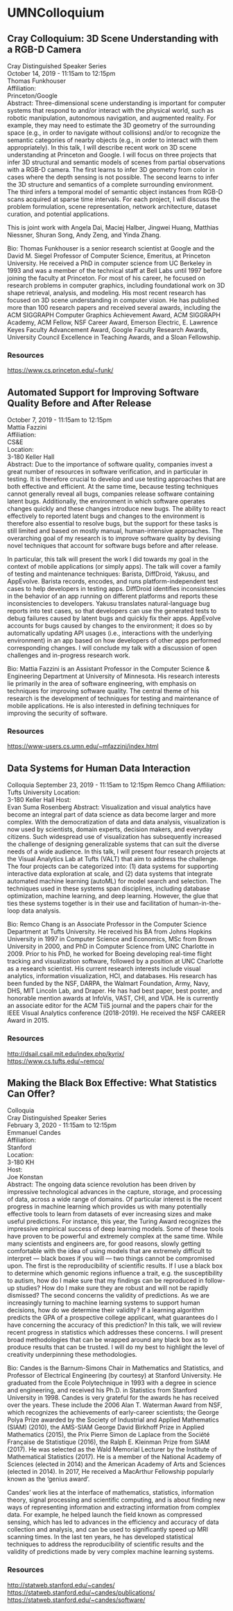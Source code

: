 # UMNColloquium

## Cray Colloquium: 3D Scene Understanding with a RGB-D Camera
 Cray Distinguished Speaker Series   
October 14, 2019 - 11:15am to 12:15pm   
Thomas Funkhouser   
Affiliation:      
Princeton/Google   
Abstract: Three-dimensional scene understanding is important for computer systems
that respond to and/or interact with the physical world, such as robotic
manipulation, autonomous navigation, and augmented reality.  For
example, they may need to estimate the 3D geometry of the surrounding
space (e.g., in order to navigate without collisions) and/or to
recognize the semantic categories of nearby objects (e.g., in order to
interact with them appropriately).   In this talk, I will describe
recent work on 3D scene understanding at Princeton and Google.   I will
focus on three projects that infer 3D structural and semantic models of
scenes from partial observations with a RGB-D camera.   The first learns
to infer 3D geometry from color in cases where the depth sensing is not
possible.  The second learns to infer the 3D structure and semantics of
a complete surrounding environment.  The third infers a temporal model
of semantic object instances from RGB-D scans acquired at sparse time
intervals.   For each project, I will discuss the problem formulation,
scene representation, network architecture, dataset curation, and
potential applications.

This is joint work with Angela Dai, Maciej Halber, Jingwei Huang,
Matthias Niessner, Shuran Song, Andy Zeng, and Yinda Zhang.


Bio: Thomas Funkhouser is a senior research scientist at Google and the David
M. Siegel Professor of Computer Science, Emeritus, at Princeton
University.  He received a PhD in computer science from UC Berkeley in
1993 and was a member of the technical staff at Bell Labs until 1997
before joining the faculty at Princeton.  For most of his career, he
focused on research problems in computer graphics, including
foundational work on 3D shape retrieval, analysis, and modeling.   His
most recent research has focused on 3D scene understanding in computer
vision.   He has published more than 100 research papers and received
several awards, including the ACM SIGGRAPH Computer Graphics Achievement
Award, ACM SIGGRAPH Academy, ACM Fellow, NSF Career Award, Emerson
Electric, E. Lawrence Keyes Faculty Advancement Award, Google Faculty
Research Awards, University Council Excellence in Teaching Awards, and a
Sloan Fellowship.
### Resources
https://www.cs.princeton.edu/~funk/  
## Automated Support for Improving Software Quality Before and After Release
October 7, 2019 - 11:15am to 12:15pm  
Mattia Fazzini  
Affiliation:  
CS&E  
Location:   
3-180 Keller Hall  
Abstract: Due to the importance of software quality, companies invest a great number of resources in software verification, and in particular in testing. It is therefore crucial to develop and use testing approaches that are both effective and efficient. At the same time, because testing techniques cannot generally reveal all bugs, companies release software containing latent bugs. Additionally, the environment in which software operates changes quickly and these changes introduce new bugs. The ability to react effectively to reported latent bugs and changes to the environment is therefore also essential to resolve bugs, but the support for these tasks is still limited and based on mostly manual, human-intensive approaches. The overarching goal of my research is to improve software quality by devising novel techniques that account for software bugs before and after release.  

In particular, this talk will present the work I did towards my goal in the context of mobile applications (or simply apps). The talk will cover a family of testing and maintenance techniques: Barista, DiffDroid, Yakusu, and AppEvolve. Barista records, encodes, and runs platform-independent test cases to help developers in testing apps. DiffDroid identifies inconsistencies in the behavior of an app running on different platforms and reports these inconsistencies to developers. Yakusu translates natural-language bug reports into test cases, so that developers can use the generated tests to debug failures caused by latent bugs and quickly fix their apps. AppEvolve accounts for bugs caused by changes to the environment; it does so by automatically updating API usages (i.e., interactions with the underlying environment) in an app based on how developers of other apps performed corresponding changes. I will conclude my talk with a discussion of open challenges and in-progress research work.  

Bio: Mattia Fazzini is an Assistant Professor in the Computer Science & Engineering Department at University of Minnesota. His research interests lie primarily in the area of software engineering, with emphasis on techniques for improving software quality. The central theme of his research is the development of techniques for testing and maintenance of mobile applications. He is also interested in defining techniques for improving the security of software.  
### Resources
https://www-users.cs.umn.edu/~mfazzini/index.html  

## Data Systems for Human Data Interaction
Colloquia 
September 23, 2019 - 11:15am to 12:15pm 
Remco Chang 
Affiliation:  
Tufts University 
Location:   
3-180 Keller Hall
Host:  
Evan Suma Rosenberg 
Abstract: Visualization and visual analytics have become an integral part of data science as data become larger and more complex. With the democratization of data and data analysis, visualization is now used by scientists, domain experts, decision makers, and everyday citizens. Such widespread use of visualization has subsequently increased the challenge of designing generalizable systems that can suit the diverse needs of a wide audience. In this talk, I will present four research projects at the Visual Analytics Lab at Tufts (VALT) that aim to address the challenge. The four projects can be categorized into: (1) data systems for supporting interactive data exploration at scale, and (2) data systems that integrate automated machine learning (autoML) for model search and selection. The techniques used in these systems span disciplines, including database optimization, machine learning, and deep learning. However, the glue that ties these systems together is in their use and facilitation of human-in-the-loop data analysis.
 
Bio: Remco Chang is an Associate Professor in the Computer Science Department at Tufts University. He received his BA from Johns Hopkins University in 1997 in Computer Science and Economics, MSc from Brown University in 2000, and PhD in Computer Science from UNC Charlotte in 2009. Prior to his PhD, he worked for Boeing developing real-time flight tracking and visualization software, followed by a position at UNC Charlotte as a research scientist. His current research interests include visual analytics, information visualization, HCI, and databases. His research has been funded by the NSF, DARPA, the Walmart Foundation, Army, Navy, DHS, MIT Lincoln Lab, and Draper. He has had best paper, best poster, and honorable mention awards at InfoVis, VAST, CHI, and VDA. He is currently an associate editor for the ACM TiiS journal and the papers chair for the IEEE Visual Analytics conference (2018-2019). He received the NSF CAREER Award in 2015.

### Resources
http://dsail.csail.mit.edu/index.php/kyrix/  
https://www.cs.tufts.edu/~remco/


## Making the Black Box Effective: What Statistics Can Offer?

Colloquia  
Cray Distinguished Speaker Series  
February 3, 2020 - 11:15am to 12:15pm  
Emmanuel Candes  
Affiliation:   
Stanford  
Location:   
3-180 KH  
Host:   
Joe Konstan  
Abstract: The ongoing data science revolution has been driven by impressive technological advances in the capture, storage, and processing of data, across a wide range of domains. Of particular interest is the recent progress in machine learning which provides us with many potentially effective tools to learn from datasets of ever increasing sizes and make useful predictions. For instance, this year, the Turing Award recognizes the impressive empirical success of deep learning models. Some of these tools have proven to be powerful and extremely complex at the same time. While many scientists and engineers are, for good reasons, slowly getting comfortable with the idea of using models that are extremely difficult to interpret — black boxes if you will — two things cannot be compromised upon. The first is the reproducibility of scientific results. If I use a black box to determine which genomic regions influence a trait, e.g. the susceptibility to autism, how do I make sure that my findings can be reproduced in follow-up studies?  How do I make sure they are robust and will not be rapidly dismissed? The second concerns the validity of predictions. As we are increasingly turning to machine learning systems to support human decisions, how do we determine their validity? If a learning algorithm predicts the GPA of a prospective college applicant, what guarantees do I have concerning the accuracy of this prediction? In this talk, we will review recent progress in statistics which addresses these concerns. I will present broad methodologies that can be wrapped around any black box as to produce results that can be trusted. I will do my best to highlight the level of creativity underpinning these methodologies.  

Bio: Candes is the Barnum-Simons Chair in Mathematics and Statistics, and Professor of Electrical Engineering (by courtesy) at Stanford University. He graduated from the Ecole Polytechnique in 1993 with a degree in science and engineering, and received his Ph.D. in Statistics from Stanford University in 1998.
Candes is very grateful for the awards he has received over the years. These include the 2006 Alan T. Waterman Award from NSF, which recognizes the achievements of early-career scientists; the George Polya Prize awarded by the Society of Industrial and Applied Mathematics (SIAM) (2010), the AMS-SIAM George David Birkhoff Prize in Applied Mathematics (2015), the Prix Pierre Simon de Laplace from the Société Française de Statistique (2016), the Ralph E. Kleinman Prize from SIAM (2017). He was selected as the Wald Memorial Lecturer by the Institute of Mathematical Statistics (2017). He is a member of the National Academy of Sciences (elected in 2014) and the American Academy of Arts and Sciences (elected in 2014). In 2017, He received a MacArthur Fellowship popularly known as the ‘genius award’.  
 
Candes’ work lies at the interface of mathematics, statistics, information theory, signal processing and scientific computing, and is about finding new ways of representing information and extracting information from complex data. For example, he helped launch the field known as compressed sensing, which has led to advances in the efficiency and accuracy of data collection and analysis, and can be used to significantly speed up MRI scanning times. In the last ten years, he has developed statistical techniques to address the reproducibility of scientific results and the validity of predictions made by very complex machine learning systems. 

### Resources
http://statweb.stanford.edu/~candes/  
https://statweb.stanford.edu/~candes/publications/  
https://statweb.stanford.edu/~candes/software/  
